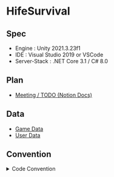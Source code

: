 # HifeSurvival

## Spec
* Engine : Unity 2021.3.23f1
* IDE : Visual Studio 2019 or VSCode
* Server-Stack : .NET Core 3.1 / C# 8.0


## Plan
- [Meeting / TODO (Notion Docs)](https://kangtae.notion.site/HifeSurvival-baf65c31cf59469a978eec74437163d5?pvs=4)


## Data
- [Game Data](https://docs.google.com/spreadsheets/d/104ZnnXWWorMZOAhuY0o1o1xIL2H41opJlrJLsSEk_C4/edit#gid=0)
- [User Data](https://console.firebase.google.com/u/0/project/planar-hangout-385012/overview?hl=ko)

## Convention
<details markdown="1">
<summary> Code Convention</summary>

### enum

- 접두어 `E` 사용.
- 값은 모두 대문자, `Snake Case`
    
    ```csharp
    public enum EState
    {
        IDLE,
        MOVE,
        SOME_STATE,
    }
    ```
    

### const, readonly

- 이름 모두 대문자
- `Snake Case`
    
    ```csharp
    // const
    public const INVALID_VALUE = int.min;
    
    // readonly
    public readonly Vector3 INVALID_POS = new Vector3(-9999,-9999.-9999);
    ```
    

### class

- `Pascal Case`
    
    ```csharp
    public class Item
    {
    
    }
    ```
    
- 변수
    - `Camel Case`
    - 접근 지정자가 private 일 경우 접두어 `_` 사용.
    ```csharp
    private int _val;
    public int value;
    ```
    
- 프로퍼티
    - `Pascal Case`
    
    ```csharp
    public Vector3 Pos { get; private set;}
    ```
    

### interface

- 접두어 `I` 사용.
- `Pascal Case`
    
    ```csharp
    public interface IState
    {
    
    }
    ```
    

### Collection

- Array
    - 접미어 `Arr` 사용.
    
    ```csharp
    int [] numArr = new int[5];
    ```
    
- List
    - 접미어 `List를` 사용.
    ```csharp
    List<int> numList = new List<int>();
    ```
    
- Dictionary
    - 접미어 `Dict를` 사용.
    ```csharp
    Dictionary<int, int> numDict = new Dictionary<int, int>();
    ```
    

### Function

- `Pascal Case`
- 매개 변수 `CamelCase`
    
    ```csharp
    public void SetHp(int hp)
    {
    
    {
    ```
    
- 반환형 `bool`
    - `Can`, `Has`, `Is` 와 같이 의문문으로 작성.
    
    ```csharp
    public bool IsValied(int value);
    public bool HasValue();
    public bool CanAttack();
    ```
    
- 람다
    - 한 줄일 경우 사용 해도 됨.
    
    ```csharp
    public bool HasValue() => true;
    ```
    

### 이벤트, 액션

- Action<T>
    - 접미어 `Callback` 또는 `CB` 사용.
    ```csharp
    private Action<int> _damageValCallback; 
    ```
    
- Func<T>
    - 접미어 `Func` 사용.
    ```csharp
    private Func<int>  _checkFunc;
    ```
    
- event
    - `On내용Handler` 포맷을 사용.
    ```csharp
    public event Action<T> OnRecvAttackHandler;
    ```
    
### 패킷 구조체

- 접두어 `P` 사용.
    
    ```csharp
    struct PItem
    ```

*****
참고 링크 
> https://docs.popekim.com/ko/coding-standards/pocu-csharp  
> https://learn.microsoft.com/ko-kr/dotnet/csharp/fundamentals/coding-style/coding-conventions

</details>

